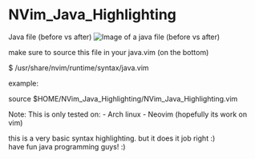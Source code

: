 # NVim_Java_Highlighting

Java file (before vs after)
![Image of a java file (before vs after)](https://github.com/kingDaniel2004/NVim_Java_Highlighting/blob/master/Neovim_remixed_syntax_highlighting.jpg?raw=true "Java file (before vs after)")

make sure to source this file in your java.vim (on the bottom)

$ /usr/share/nvim/runtime/syntax/java.vim


example: 

source $HOME/NVim_Java_Highlighting/NVim_Java_Highlighting.vim



Note: 
    This is only tested on: 
    - Arch linux
    - Neovim (hopefully its work on vim)



this is a very basic syntax highlighting. but it does it job right :)  
have fun java programming guys! :)


